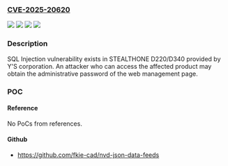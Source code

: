 ### [CVE-2025-20620](https://cve.mitre.org/cgi-bin/cvename.cgi?name=CVE-2025-20620)
![](https://img.shields.io/static/v1?label=Product&message=STEALTHONE%20D220&color=blue)
![](https://img.shields.io/static/v1?label=Product&message=STEALTHONE%20D340&color=blue)
![](https://img.shields.io/static/v1?label=Version&message=firmware%20v6.03.02%20and%20earlier%20&color=brightgreen)
![](https://img.shields.io/static/v1?label=Vulnerability&message=Improper%20neutralization%20of%20special%20elements%20used%20in%20an%20SQL%20command%20('SQL%20Injection')&color=brightgreen)

### Description

SQL Injection vulnerability exists in STEALTHONE D220/D340 provided by Y'S corporation. An attacker who can access the affected product may obtain the administrative password of the web management page.

### POC

#### Reference
No PoCs from references.

#### Github
- https://github.com/fkie-cad/nvd-json-data-feeds

